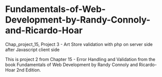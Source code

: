 # Fundamentals-of-Web-Development-by-Randy-Connoly-and-Ricardo-Hoar
Chap_project_15, Project 3 - Art Store validation with php on server side after Javascript client side

This is project 2 from Chapter 15 - Error Handling and Validation from the book Fundamentals of Web Development by Randy Connoly and Ricardo-Hoar 2nd Edition.
